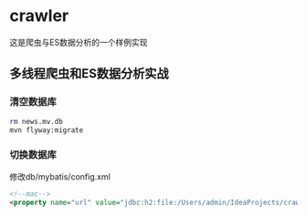 # crawler
这是爬虫与ES数据分析的一个样例实现

## 多线程爬虫和ES数据分析实战

### 清空数据库
```bash
rm news.mv.db
mvn flyway:migrate
``` 

### 切换数据库
修改db/mybatis/config.xml
```xml
<!--mac-->
<property name="url" value="jdbc:h2:file:/Users/admin/IdeaProjects/crawler/news"/>
```
